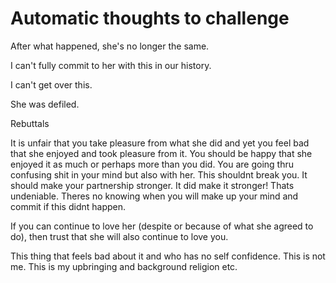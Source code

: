 # Automatic thoughts to challenge

After what happened, she's no longer the same.

I can't fully commit to her with this in our history.

I can't get over this.

She was defiled.

Rebuttals

It is unfair that you take pleasure from what she did and yet you feel bad that she enjoyed and took pleasure from it. You should be happy that she enjoyed it as much or perhaps more than you did. You are going thru confusing shit in your mind but also with her. This shouldnt break you. It should make your partnership stronger. It did make it stronger! Thats undeniable. Theres no knowing when you will make up your mind and commit if this didnt happen.

If you can continue to love her (despite or because of what she agreed to do), then trust that she will also continue to love you.

This thing that feels bad about it and who has no self confidence. This is not me. This is my upbringing and background religion etc.

